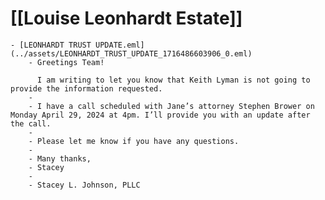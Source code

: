 # [[Louise Leonhardt Estate]]
	- [LEONHARDT TRUST UPDATE.eml](../assets/LEONHARDT_TRUST_UPDATE_1716486603906_0.eml)
		- Greetings Team!
		  
		  I am writing to let you know that Keith Lyman is not going to provide the information requested.
		-
		- I have a call scheduled with Jane’s attorney Stephen Brower on Monday April 29, 2024 at 4pm. I’ll provide you with an update after the call.
		-
		- Please let me know if you have any questions.
		-
		- Many thanks,
		- Stacey
		-
		- Stacey L. Johnson, PLLC